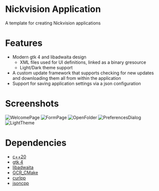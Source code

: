 # Nickvision Application
 A template for creating Nickvision applications

# Features
- Modern gtk 4 and libadwaita design
    - XML files used for UI definitions, linked as a binary gresource
    - Light/Dark theme support
- A custom update framework that supports checking for new updates and downloading them all from within the application
- Support for saving application settings via a json configuration

# Screenshots
![WelcomePage](https://user-images.githubusercontent.com/17648453/159201352-d5cd3dc1-d394-4667-8cc1-dd43ccee4bf0.png)
![FormPage](https://user-images.githubusercontent.com/17648453/159201361-a79769f6-a42e-4530-a576-26c4438c62e4.png)
![OpenFolder](https://user-images.githubusercontent.com/17648453/159201369-ec495d7d-1be1-42e9-bdc5-70a56aae6e59.png)
![PreferencesDialog](https://user-images.githubusercontent.com/17648453/159201371-1e519aab-5809-4054-809d-9651ec0f7182.png)
![LightTheme](https://user-images.githubusercontent.com/17648453/159201377-8232c231-db9a-4638-af68-c574fbadab91.png)

# Dependencies
- [c++20](https://en.cppreference.com/w/cpp/20)
- [gtk 4](https://gtk.org/)
- [libadwaita](https://gnome.pages.gitlab.gnome.org/libadwaita/)
- [GCR_CMake](https://github.com/Makman2/GCR_CMake)
- [curlpp](http://www.curlpp.org/)
- [jsoncpp](https://github.com/open-source-parsers/jsoncpp)

